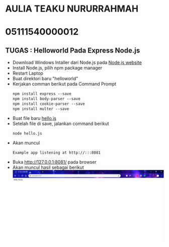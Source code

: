 # AULIA TEAKU NURURRAHMAH
# 05111540000012

## TUGAS : Helloworld Pada Express Node.js

- Download Windows Intaller dari Node.js pada [Node.js website](https://nodejs.org/en/)
- Install Node.js, pilih npm package manager
- Restart Laptop
- Buat direktori baru "helloworld"
- Kerjakan comman berikut pada Command Prompt
  ```
  npm install express --save
  npm install body-parser --save
  npm install cookie-parser --save
  npm install multer --save
  ```
- Buat file baru [hello.js](hello.js)
- Setelah file di save, jalankan command berikut
  ```
  node hello.js
  ```
- Akan muncul 
  ```
  Example app listening at http://:::8081
  ```
- Buka http://127.0.0.1:8081/ pada browser
- Akan muncul hasil sebagai berikut
![1](result.PNG)
      
